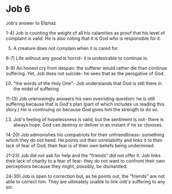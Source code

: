 # Job 6

Job's answer to Eliphaz


1-4) Job is counting the weight of all his calamities as proof that his level of complaint is valid.
     He is also noting that it is God who is responsible for it.


5) A creature does not complain when it is cared for.

6-7) Life without any good is horrid- it is undesirable to continue in.

8-9) An honest cry from despair: the sufferer would rather die than continue suffering.
     Yet, Job does not suicide- he sees that as the perogative of God.

10) "the words of the Holy One"- Job understands that God is still there in the midst of suffering

11-13) Job unknowingly answers his own overriding question: he is still suffering because that is God's plan (part of which includes us reading this story.)
       He is continuing on because God gives him the strength to do so.

13) Job's feeling of hopelessness is valid, but the sentiment is not- there is always hope.
    God can destroy or deliver in an instant if he so chooses.

14-20) Job admonishes his compatriots for their unfriendliness- something which they do not heed.
       He points out their unreliability and links it to their lack of fear of God; their fear is of their own beliefs being undermined.

21-23) Job did not ask for help and the "friends" did not offer it.
       Job links their lack of charity to a fear of fear- they do not want to confront their own perceptions because they might, possibly, be dismantled.

24-30) Job is open to correction but, as he points out, the "friends" are not able to correct him.
       They are ultimately unable to link Job's suffering to any sin.
